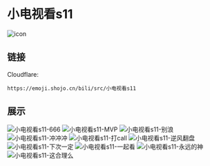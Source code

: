 # 小电视看s11
![icon](https://emoji.shojo.cn/bili/src/小电视看s11/icon.png)
## 链接
Cloudflare:
```
https://emoji.shojo.cn/bili/src/小电视看s11
```
## 展示
![小电视看s11-666](https://emoji.shojo.cn/bili/src/小电视看s11/小电视看s11-666.png)
![小电视看s11-MVP](https://emoji.shojo.cn/bili/src/小电视看s11/小电视看s11-MVP.png)
![小电视看s11-别浪](https://emoji.shojo.cn/bili/src/小电视看s11/小电视看s11-别浪.png)
![小电视看s11-冲冲冲](https://emoji.shojo.cn/bili/src/小电视看s11/小电视看s11-冲冲冲.png)
![小电视看s11-打call](https://emoji.shojo.cn/bili/src/小电视看s11/小电视看s11-打call.png)
![小电视看s11-逆风翻盘](https://emoji.shojo.cn/bili/src/小电视看s11/小电视看s11-逆风翻盘.png)
![小电视看s11-下次一定](https://emoji.shojo.cn/bili/src/小电视看s11/小电视看s11-下次一定.png)
![小电视看s11-一起看](https://emoji.shojo.cn/bili/src/小电视看s11/小电视看s11-一起看.png)
![小电视看s11-永远的神](https://emoji.shojo.cn/bili/src/小电视看s11/小电视看s11-永远的神.png)
![小电视看s11-这合理么](https://emoji.shojo.cn/bili/src/小电视看s11/小电视看s11-这合理么.png)
